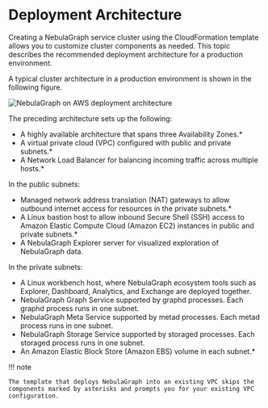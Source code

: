 # Deployment Architecture

Creating a NebulaGraph service cluster using the CloudFormation template allows you to customize cluster components as needed. This topic describes the recommended deployment architecture for a production environment.

A typical cluster architecture in a production environment is shown in the following figure.

![NebulaGraph on AWS deployment architecture](https://docs-cdn.nebula-graph.com.cn/figures/aws-architecture_2022.12.06.png)

The preceding architecture sets up the following:

- A highly available architecture that spans three Availability Zones.*
- A virtual private cloud (VPC) configured with public and private subnets.*
- A Network Load Balancer for balancing incoming traffic across multiple hosts.*

In the public subnets:

- Managed network address translation (NAT) gateways to allow outbound internet access for resources in the private subnets.*
- A Linux bastion host to allow inbound Secure Shell (SSH) access to Amazon Elastic Compute Cloud (Amazon EC2) instances in public and private subnets.*
- A NebulaGraph Explorer server for visualized exploration of NebulaGraph data.

In the private subnets:

- A Linux workbench host, where NebulaGraph ecosystem tools such as Explorer, Dashboard, Analytics, and Exchange are deployed together.
- NebulaGraph Graph Service supported by graphd processes. Each graphd process runs in one subnet.
- NebulaGraph Meta Service supported by metad processes. Each metad process runs in one subnet.
- NebulaGraph Storage Service supported by storaged processes. Each storaged process runs in one subnet.
- An Amazon Elastic Block Store (Amazon EBS) volume in each subnet.*

!!! note

    The template that deploys NebulaGraph into an existing VPC skips the components marked by asterisks and prompts you for your existing VPC configuration.
